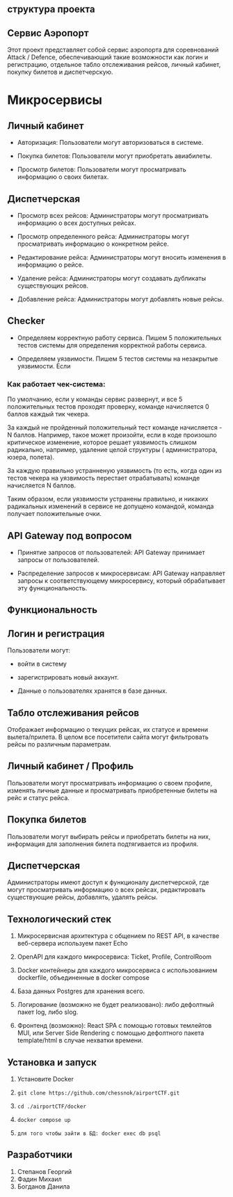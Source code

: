 ## структура проекта

## Сервиc Аэропорт

Этот проект представляет собой сервис аэропорта для соревнований Attack / Defence, обеспечивающий такие возможности как
логин и регистрацию, отдельное табло отслеживания рейсов, личный кабинет, покупку билетов и диспетчерскую.

# Микросервисы

## Личный кабинет

- Авторизация: Пользователи могут авторизоваться в системе.

- Покупка билетов: Пользователи могут приобретать авиабилеты.

- Просмотр билетов: Пользователи могут просматривать информацию о своих билетах.

## Диспетчерская

- Просмотр всех рейсов: Администраторы могут просматривать информацию о всех доступных рейсах.

- Просмотр определенного рейса: Администраторы могут просматривать информацию о конкретном рейсе.

- Редактирование рейса: Администраторы могут вносить изменения в информацию о рейсе.

- Удаление рейса: Администраторы могут создавать дубликаты существующих рейсов.

- Добавление рейса: Администраторы могут добавлять новые рейсы.

## Checker

- Определяем корректную работу сервиса. Пишем 5 положительных тестов системы для определения корректной работы сервиса.

- Определяем уязвимости. Пишем 5 тестов системы на незакрытые уязвимости. Если

### Как работает чек-система:

По умолчанию, если у команды сервис развернут, и все 5 положительных тестов проходят проверку, команде начисляется 0
баллов каждый тик чекера.

За каждый не пройденный положительный тест команде начисляется -N баллов. Например, такое может произойти, если в коде
произошло критическое изменение, которое решает уязвимость слишком радикально, например, удаление целой структуры (
администратора, юзера, полета).

За каждую правильно устранненую уязвимость (то есть, когда один из тестов чекера на уязвимость перестает отрабатывать)
команде начисляется N баллов.

Таким образом, если уязвимости устранены правильно, и никаких радикальных изменений в сервисе не допущено командой,
команда получает положительные очки.

## API Gateway под вопросом

- Принятие запросов от пользователей: API Gateway принимает запросы от пользователей.

- Распределение запросов к микросервисам: API Gateway направляет запросы к соответствующему микросервису, который
  обрабатывает эту функциональность.

## Функциональность

## Логин и регистрация

Пользователи могут:

* войти в систему

* зарегистрировать новый аккаунт.
* Данные о пользователях хранятся в базе данных.

## Табло отслеживания рейсов

Отображает информацию о текущих рейсах, их статусе и времени вылета/прилета. В целом все посетители сайта могут
фильтровать рейсы по различным параметрам.

## Личный кабинет / Профиль

Пользователи могут просматривать информацию о своем профиле, изменять личные данные и просматривать приобретенные билеты
на рейс и статус рейса.

## Покупка билетов

Пользователи могут выбирать рейсы и приобретать билеты на них, информация для заполнения билета подтягивается из
профиля.

## Диспетчерская

Администраторы имеют доступ к функционалу диспетчерской, где могут просматривать информацию о всех рейсах, редактировать
существующие рейсы, добавлять, удалять рейсы.

## Технологический стек

1. Микросервисная архитектура с общением по REST API, в качестве веб-сервера используем пакет Echo

2. OpenAPI для каждого микросервиса: Ticket, Profile, ControlRoom

3. Docker контейнеры для каждого микросервиса с использованием dockerfile, объединенные в docker compose

4. База данных Postgres для хранения всего.

5. Логирование (возможно не будет реализовано): либо дефолтный пакет log, либо slog.

6. Фронтенд (возможно): React SPA с помощью готовых темлейтов MUI, или Server Side Rendering с помощью дефолтного пакета
   template/html в случае нехватки времени.

## Установка и запуск

1. Установите Docker
2. `git clone https://github.com/chessnok/airportCTF.git`
3. `cd ./airportCTF/docker`

4. `docker compose up`

5. `для того чтобы зайти в БД: docker exec db psql`

## Разработчики

1. Степанов Георгий
2. Фадин Михаил
3. Богданов Данила